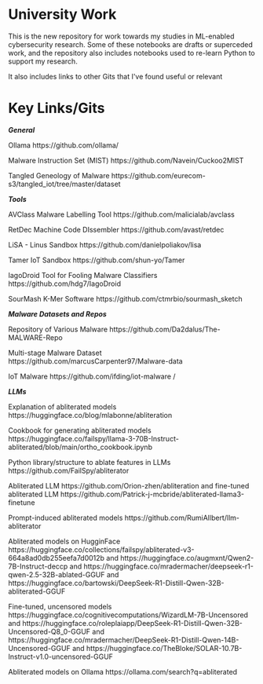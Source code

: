# University Work 
<p>This is the new repository for work towards my studies in ML-enabled cybersecurity research.
Some of these notebooks are drafts or superceded work, and the repository also includes notebooks used to re-learn Python to support my research.</p>
<p>It also includes links to other Gits that I've found useful or relevant</p>

# Key Links/Gits
<p><p><b><i>General</i></b></p>
<p>Ollama https://github.com/ollama/</p>
<p> Malware Instruction Set (MIST)  https://github.com/Navein/Cuckoo2MIST </p>
<p> Tangled Geneology of Malware https://github.com/eurecom-s3/tangled_iot/tree/master/dataset</p>
<p><p><b><i>Tools</i></b></p>
<p> AVClass Malware Labelling Tool https://github.com/malicialab/avclass </p>
<p> RetDec Machine Code DIssembler https://github.com/avast/retdec </p>
<p> LiSA - Linus Sandbox https://github.com/danielpoliakov/lisa </p>
<p>Tamer IoT Sandbox https://github.com/shun-yo/Tamer</p>
<p>IagoDroid Tool for Fooling Malware Classifiers https://github.com/hdg7/IagoDroid</p>
<p> SourMash K-Mer Software https://github.com/ctmrbio/sourmash_sketch </p>
</p> 
</p><p><p><b><i><u></u>Malware Datasets and Repos</i></b></p>
<p>Repository of Various Malware https://github.com/Da2dalus/The-MALWARE-Repo</p>
<p>Multi-stage Malware Dataset https://github.com/marcusCarpenter97/Malware-data</p>
<p> IoT Malware https://github.com/ifding/iot-malware /</p>
<p><p><b><i>LLMs</i></b></p>
<p> Explanation of abliterated models https://huggingface.co/blog/mlabonne/abliteration</p>
<p> Cookbook for generating abliterated models https://huggingface.co/failspy/llama-3-70B-Instruct-abliterated/blob/main/ortho_cookbook.ipynb</p>
<p> Python library/structure to ablate features in LLMs https://github.com/FailSpy/abliterator </p>
<p>Abliterated LLM https://github.com/Orion-zhen/abliteration and fine-tuned abliterated LLM https://github.com/Patrick-j-mcbride/abliterated-llama3-finetune</p>
<p> Prompt-induced abliterated models https://github.com/RumiAllbert/llm-abliterator</p>
<p>Abliterated models on HugginFace https://huggingface.co/collections/failspy/abliterated-v3-664a8ad0db255eefa7d0012b and https://huggingface.co/augmxnt/Qwen2-7B-Instruct-deccp and https://huggingface.co/mradermacher/deepseek-r1-qwen-2.5-32B-ablated-GGUF and https://huggingface.co/bartowski/DeepSeek-R1-Distill-Qwen-32B-abliterated-GGUF</p>
<p>Fine-tuned, uncensored models https://huggingface.co/cognitivecomputations/WizardLM-7B-Uncensored and https://huggingface.co/roleplaiapp/DeepSeek-R1-Distill-Qwen-32B-Uncensored-Q8_0-GGUF and https://huggingface.co/mradermacher/DeepSeek-R1-Distill-Qwen-14B-Uncensored-GGUF and https://huggingface.co/TheBloke/SOLAR-10.7B-Instruct-v1.0-uncensored-GGUF</p>
<p> Abliterated models on Ollama https://ollama.com/search?q=abliterated</p>
